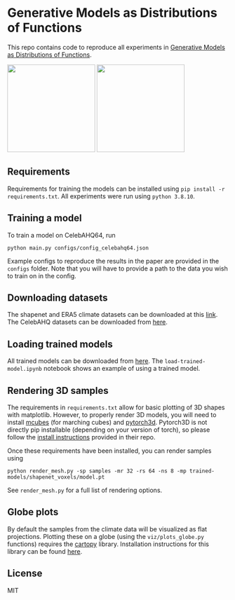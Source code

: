 # Generative Models as Distributions of Functions

This repo contains code to reproduce all experiments in [Generative Models as Distributions of Functions](https://arxiv.org/abs/2102.04776).

<img src="https://github.com/EmilienDupont/neural-function-distributions/raw/main/imgs/example.gif" height="200"> <img src="https://github.com/EmilienDupont/neural-function-distributions/raw/main/imgs/example.gif" height="200">

## Requirements

Requirements for training the models can be installed using `pip install -r requirements.txt`. All experiments were run using `python 3.8.10`.

## Training a model

To train a model on CelebAHQ64, run

```python main.py configs/config_celebahq64.json```

Example configs to reproduce the results in the paper are provided in the `configs` folder. Note that you will have to provide a path to the data you wish to train on in the config.

## Downloading datasets

The shapenet and ERA5 climate datasets can be downloaded at this [link](https://drive.google.com/drive/folders/1r_sk5auYvllSpDG9ZjroOG0SH0v5kPmM?usp=sharing). The CelebAHQ datasets can be downloaded from [here](https://drive.google.com/drive/folders/11Vz0fqHS2rXDb5pprgTjpD7S2BAJhi1P).

## Loading trained models

All trained models can be downloaded from [here](https://drive.google.com/drive/folders/1r_sk5auYvllSpDG9ZjroOG0SH0v5kPmM?usp=sharing). The `load-trained-model.ipynb` notebook shows an example of using a trained model.

## Rendering 3D samples

The requirements in `requirements.txt` allow for basic plotting of 3D shapes with matplotlib. However, to properly render 3D models, you will need to install [mcubes](https://github.com/pmneila/PyMCubes) (for marching cubes) and [pytorch3d](https://github.com/facebookresearch/pytorch3d). Pytorch3D is not directly pip installable (depending on your version of torch), so please follow the [install instructions](https://github.com/facebookresearch/pytorch3d/blob/master/INSTALL.md) provided in their repo.

Once these requirements have been installed, you can render samples using

```python render_mesh.py -sp samples -mr 32 -rs 64 -ns 8 -mp trained-models/shapenet_voxels/model.pt```

See `render_mesh.py` for a full list of rendering options.

## Globe plots

By default the samples from the climate data will be visualized as flat projections. Plotting these on a globe (using the `viz/plots_globe.py` functions) requires the [cartopy](https://scitools.org.uk/cartopy/docs/latest/) library. Installation instructions for this library can be found [here](https://scitools.org.uk/cartopy/docs/latest/installing.html).

## License

MIT
